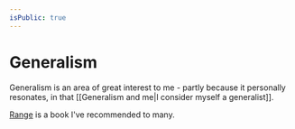 ```yaml
---
isPublic: true
---
```


# Generalism

Generalism is an area of great interest to me - partly because it personally resonates, in that [[Generalism and me|I consider myself a generalist]].

[Range](https://ig.ft.com/sites/business-book-award/books/2019/shortlist/range-by-david-epstein/) is a book I've recommended to many.